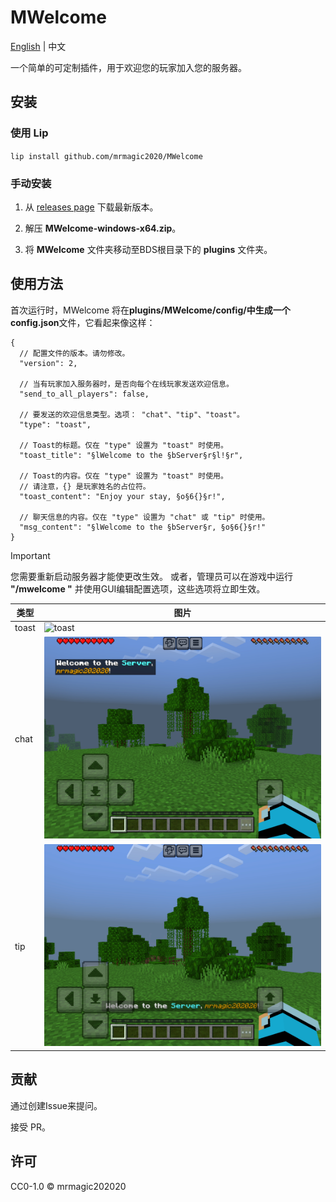 # MWelcome

[English](https://github.com/mrmagic2020/MForceAchievements?tab=readme-ov-file#mforceachievements) | 中文

一个简单的可定制插件，用于欢迎您的玩家加入您的服务器。

## 安装

### 使用 Lip

`lip install github.com/mrmagic2020/MWelcome`

### 手动安装

1. 从 [releases page](https://github.com/mrmagic2020/MWelcome/releases/latest) 下载最新版本。

2. 解压 **MWelcome-windows-x64.zip**。

3. 将 **MWelcome** 文件夹移动至BDS根目录下的 **plugins** 文件夹。

## 使用方法

首次运行时，MWelcome 将在**plugins/MWelcome/config/**中生成一个**config.json**文件，它看起来像这样：

```jsonc
{
  // 配置文件的版本。请勿修改。
  "version": 2,
  
  // 当有玩家加入服务器时，是否向每个在线玩家发送欢迎信息。
  "send_to_all_players": false,

  // 要发送的欢迎信息类型。选项： "chat"、"tip"、"toast"。
  "type": "toast",

  // Toast的标题。仅在 "type" 设置为 "toast" 时使用。
  "toast_title": "§lWelcome to the §bServer§r§l!§r",

  // Toast的内容。仅在 "type" 设置为 "toast" 时使用。
  // 请注意，{} 是玩家姓名的占位符。
  "toast_content": "Enjoy your stay, §o§6{}§r!",

  // 聊天信息的内容。仅在 "type" 设置为 "chat" 或 "tip" 时使用。
  "msg_content": "§lWelcome to the §bServer§r, §o§6{}§r!"
}
```

> [!IMPORTANT]
> 您需要重新启动服务器才能使更改生效。 或者，管理员可以在游戏中运行 **"/mwelcome "** 并使用GUI编辑配置选项，这些选项将立即生效。

| 类型    | 图片                                                                                    |
|-------|---------------------------------------------------------------------------------------|
| toast | ![toast](https://github.com/mrmagic2020/MWelcome/blob/main/assets/toast.jpg?raw=true) |
| chat  | ![chat](https://github.com/mrmagic2020/MWelcome/blob/main/assets/chat.jpg?raw=true)   |
| tip   | ![tip](https://github.com/mrmagic2020/MWelcome/blob/main/assets/tip.jpg?raw=true)     |

## 贡献

通过创建Issue来提问。

接受 PR。

## 许可

CC0-1.0 © mrmagic202020
